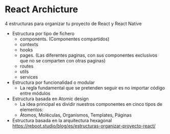 # React Archicture

4 estructuras para organizar tu proyecto de React y React Native
- Estructura por tipo de fichero
  - components. (Componentes compartidos)
  - contexts
  - hooks
  - pages. (Las diferentes paginas, con sus componentes exclusivos que no se comparten con otras paginas)
  - routes
  - utils
  - services
- Estructura por funcionalidad o modular
  - La regla fundamental que se pretenden seguir es no importar código entre módulos
- Estructura basada en Atomic design
  - La idea principal es dividir nuestros componentes en cinco tipos de elementos:
  - Átomos, Moléculas, Organismos, Templates, Páginas
- Estructura basada en la arquitectura hexagonal
https://reboot.studio/blog/es/estructuras-organizar-proyecto-react/